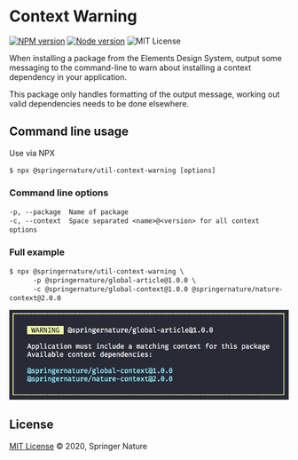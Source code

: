 # Context Warning

[![NPM version][badge-npm]][info-npm]
[![Node version][badge-node]][info-node]
![MIT License][badge-license]

When installing a package from the Elements Design System, output some messaging to the command-line to warn about installing a context dependency in your application.

This package only handles formatting of the output message, working out valid dependencies needs to be done elsewhere.

## Command line usage

Use via NPX

```
$ npx @springernature/util-context-warning [options]
```

### Command line options

```
-p, --package  Name of package
-c, --context  Space separated <name>@<version> for all context options
```

### Full example

```
$ npx @springernature/util-context-warning \
      -p @springernature/global-article@1.0.0 \
	  -c @springernature/global-context@1.0.0 @springernature/nature-context@2.0.0
```

![example output](img/cli-ouput.png)

## License

[MIT License][info-license] &copy; 2020, Springer Nature

[info-npm]: https://www.npmjs.com/package/@springernature/util-context-warning
[badge-npm]: https://img.shields.io/npm/v/@springernature/util-context-warning.svg
[info-license]: https://github.com/springernature/frontend-toolkit-utilities/blob/master/LICENCE
[badge-license]: https://img.shields.io/badge/license-MIT-blue.svg
[badge-node]: https://img.shields.io/badge/node->=8-brightgreen.svg
[info-node]: package.json
